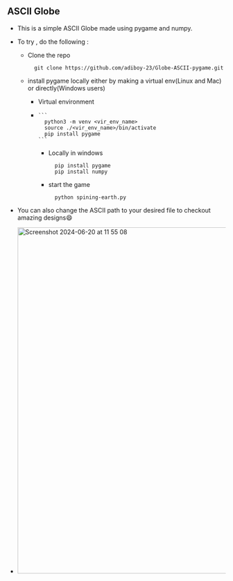 ## ASCII Globe 
- This is a simple ASCII Globe made using pygame and numpy.
- To try , do the following :
  - Clone the repo

    ```
      git clone https://github.com/adiboy-23/Globe-ASCII-pygame.git
    ```

  - install pygame locally either by making a virtual env(Linux and Mac) or directly(Windows users)
    
    - Virtual environment
    - 
          ```
            python3 -m venv <vir_env_name>
            source ./<vir_env_name>/bin/activate
            pip install pygame
          ```
          
        - Locally in windows
          
          ```
            pip install pygame
            pip install numpy
          ```

        - start the game
          
          ```
            python spining-earth.py
          ```

- You can also change the ASCII path to your desired file to checkout amazing designs😄

- <img width="797" alt="Screenshot 2024-06-20 at 11 55 08" src="https://github.com/adiboy-23/Globe-ASCII-pygame/assets/123615666/a8f573c7-cfd9-4484-9c44-7faa94fec8c9">
